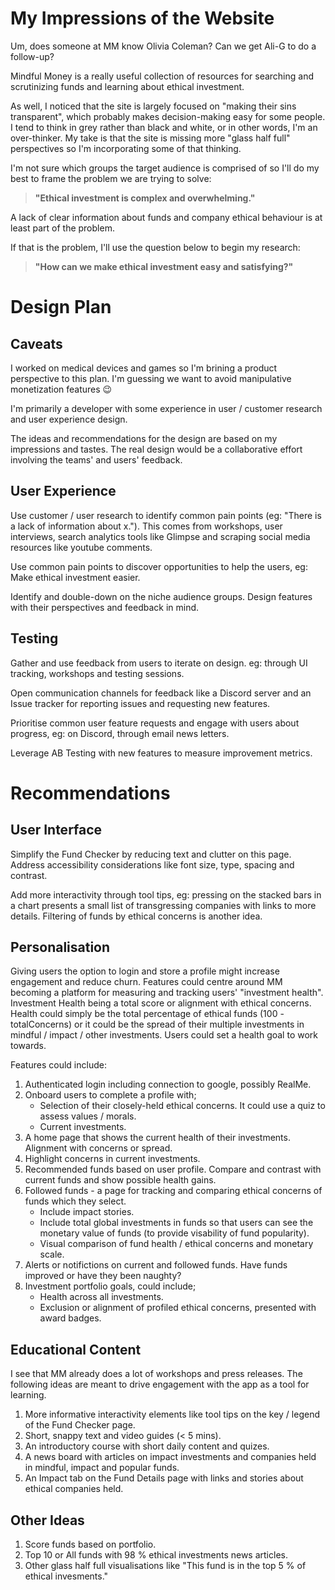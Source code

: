 # My Impressions of the Website

Um, does someone at MM know Olivia Coleman? Can we get Ali-G to do a follow-up?

Mindful Money is a really useful collection of resources for searching and scrutinizing funds and learning about ethical investment.

As well, I noticed that the site is largely focused on "making their sins transparent", which probably makes decision-making easy for some people. I tend to think in grey rather than black and white, or in other words, I'm an over-thinker. My take is that the site is missing more "glass half full" perspectives so I'm incorporating some of that thinking.

I'm not sure which groups the target audience is comprised of so I'll do my best to frame the problem we are trying to solve:

> **"Ethical investment is complex and overwhelming."**

A lack of clear information about funds and company ethical behaviour is at least part of the problem.

If that is the problem, I'll use the question below to begin my research:

> **"How can we make ethical investment easy and satisfying?"**

# Design Plan

## Caveats

I worked on medical devices and games so I'm brining a product perspective to this plan. I'm guessing we want to avoid manipulative monetization features 😉

I'm primarily a developer with some experience in user / customer research and user experience design.

The ideas and recommendations for the design are based on my impressions and tastes. The real design would be a collaborative effort involving the teams' and users' feedback.

## User Experience

Use customer / user research to identify common pain points (eg: "There is a lack of information about x."). This comes from workshops, user interviews, search analytics tools like Glimpse and scraping social media resources like youtube comments.

Use common pain points to discover opportunities to help the users, eg: Make ethical investment easier.

Identify and double-down on the niche audience groups. Design features with their perspectives and feedback in mind.

## Testing

Gather and use feedback from users to iterate on design. eg: through UI tracking, workshops and testing sessions.

Open communication channels for feedback like a Discord server and an Issue tracker for reporting issues and requesting new features.

Prioritise common user feature requests and engage with users about progress, eg: on Discord, through email news letters.

Leverage AB Testing with new features to measure improvement metrics.

# Recommendations

## User Interface

Simplify the Fund Checker by reducing text and clutter on this page. Address accessibility considerations like font size, type, spacing and contrast.

Add more interactivity through tool tips, eg: pressing on the stacked bars in a chart presents a small list of transgressing companies with links to more details. Filtering of funds by ethical concerns is another idea.

## Personalisation

Giving users the option to login and store a profile might increase engagement and reduce churn. Features could centre around MM becoming a platform for measuring and tracking users' "investment health". Investment Health being a total score or alignment with ethical concerns. Health could simply be the total percentage of ethical funds (100 - totalConcerns) or it could be the spread of their multiple investments in mindful / impact / other investments. Users could set a health goal to work towards.

Features could include:

1. Authenticated login including connection to google, possibly RealMe.
2. Onboard users to complete a profile with;
    * Selection of their closely-held ethical concerns. It could use a quiz to assess values / morals.
    * Current investments.
3. A home page that shows the current health of their investments. Alignment with concerns or spread.
4. Highlight concerns in current investments.
5. Recommended funds based on user profile. Compare and contrast with current funds and show possible health gains.
6. Followed funds - a page for tracking and comparing ethical concerns of funds which they select.
    * Include impact stories.
    * Include total global investments in funds so that users can see the monetary value of funds (to provide visability of fund popularity).
    * Visual comparison of fund health / ethical concerns and monetary scale.
7. Alerts or notifictions on current and followed funds. Have funds improved or have they been naughty?
8. Investment portfolio goals, could include;
    * Health across all investments.
    * Exclusion or alignment of profiled ethical concerns, presented with award badges.

## Educational Content

I see that MM already does a lot of workshops and press releases. The following ideas are meant to drive engagement with the app as a tool for learning.

1. More informative interactivity elements like tool tips on the key / legend of the Fund Checker page.
2. Short, snappy text and video guides (< 5 mins).
3. An introductory course with short daily content and quizes.
4. A news board with articles on impact investments and companies held in mindful, impact and popular funds.
5. An Impact tab on the Fund Details page with links and stories about ethical companies held.

## Other Ideas

1. Score funds based on portfolio.
2. Top 10 or All funds with 98 % ethical investments news articles.
3. Other glass half full visualisations like "This fund is in the top 5 % of ethical invesments."
